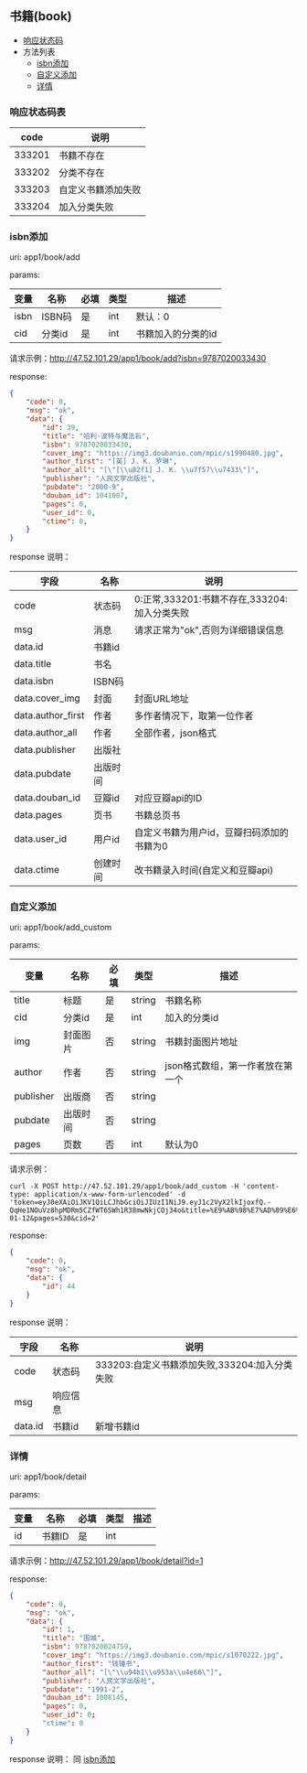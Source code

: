 ## 书籍(book)

+ [响应状态码](#响应状态码表)
+ 方法列表
	+ [isbn添加](#isbn添加)
	+ [自定义添加](#自定义添加)
	+ [详情](#详情)



### 响应状态码表

|  code  |        说明        |
| ------ | ------------------ |
| 333201 | 书籍不存在         |
| 333202 | 分类不存在         |
| 333203 | 自定义书籍添加失败 |
| 333204 | 加入分类失败       |

### isbn添加

uri: app1/book/add

params:

| 变量 |  名称  | 必填 | 类型 |        描述        |
| ---- | ------ | ---- | ---- | ------------------ |
| isbn | ISBN码 | 是   | int  | 默认：0            |
| cid  | 分类id | 是   | int  | 书籍加入的分类的id |


请求示例：http://47.52.101.29/app1/book/add?isbn=9787020033430

response:

```json
{
    "code": 0,
    "msg": "ok",
    "data": {
        "id": 39,
        "title": "哈利·波特与魔法石",
        "isbn": 9787020033430,
        "cover_img": "https://img3.doubanio.com/mpic/s1990480.jpg",
        "author_first": "[英] J. K. 罗琳",
        "author_all": "[\"[\\u82f1] J. K. \\u7f57\\u7433\"]",
        "publisher": "人民文学出版社",
        "pubdate": "2000-9",
        "douban_id": 1041007,
        "pages": 0,
        "user_id": 0,
        "ctime": 0,
    }
}
```

<a name="add_book_resp">response 说明：</a>

|        字段       |   名称   |                     说明                     |
| ----------------- | -------- | -------------------------------------------- |
| code              | 状态码   | 0:正常,333201:书籍不存在,333204:加入分类失败 |
| msg               | 消息     | 请求正常为"ok",否则为详细错误信息            |
| data.id           | 书籍id   |                                              |
| data.title        | 书名     |                                              |
| data.isbn         | ISBN码   |                                              |
| data.cover_img    | 封面     | 封面URL地址                                  |
| data.author_first | 作者     | 多作者情况下，取第一位作者                   |
| data.author_all   | 作者     | 全部作者，json格式                           |
| data.publisher    | 出版社   |                                              |
| data.pubdate      | 出版时间 |                                              |
| data.douban_id    | 豆瓣id   | 对应豆瓣api的ID                              |
| data.pages        | 页书     | 书籍总页书                                   |
| data.user_id      | 用户id   | 自定义书籍为用户id，豆瓣扫码添加的书籍为0    |
| data.ctime        | 创建时间 | 改书籍录入时间(自定义和豆瓣api)              |



### 自定义添加

uri: app1/book/add_custom

params:

|    变量   |   名称   | 必填 |  类型  |               描述               |
| --------- | -------- | ---- | ------ | -------------------------------- |
| title     | 标题     | 是   | string | 书籍名称                         |
| cid       | 分类id   | 是   | int    | 加入的分类id                     |
| img       | 封面图片 | 否   | string | 书籍封面图片地址                 |
| author    | 作者     | 否   | string | json格式数组，第一作者放在第一个 |
| publisher | 出版商   | 否   | string |                                  |
| pubdate   | 出版时间 | 否   | string |                                  |
| pages     | 页数     | 否   | int    | 默认为0                          |

请求示例：

```
curl -X POST http://47.52.101.29/app1/book/add_custom -H 'content-type: application/x-www-form-urlencoded' -d 'token=eyJ0eXAiOiJKV1QiLCJhbGciOiJIUzI1NiJ9.eyJ1c2VyX2lkIjoxfQ.-QqHe1NOuVz8hpMDRm5CZfWT6SWh1R38mwNkjCOj34o&title=%E9%AB%98%E7%AD%89%E6%95%B0%E5%AD%A6%E4%B8%8B%E5%86%8C%E8%AE%B2%E4%B9%89&img=%2Fpublic%2Fstatic%2Fimg%2F180102_001.jpg&author=%5B%22%E4%BA%8E%E5%8A%A0%E4%BA%94%22%2C%22%E4%BA%8E%E5%8A%A0%E5%85%AD%22%5D&publisher=%E5%8C%97%E4%BA%AC%E6%9C%89%E7%94%B5%E5%87%BA%E7%89%88%E7%A4%BE&pubdate=2018-01-12&pages=530&cid=2'
```

response:

```json
{
    "code": 0,
    "msg": "ok",
    "data": {
        "id": 44
    }
}
```

response 说明：

|   字段  |   名称   |                      说明                     |
| ------- | -------- | --------------------------------------------- |
| code    | 状态码   | 333203:自定义书籍添加失败,333204:加入分类失败 |
| msg     | 响应信息 |                                               |
| data.id | 书籍id   | 新增书籍id                                    |


### 详情

uri: app1/book/detail

params:

| 变量 |  名称  | 必填 | 类型 | 描述 |
| ---- | ------ | ---- | ---- | ---- |
| id   | 书籍ID | 是   | int        ||

请求示例：http://47.52.101.29/app1/book/detail?id=1

response:

```json
{
    "code": 0,
    "msg": "ok",
    "data": {
        "id": 1,
        "title": "围城",
        "isbn": 9787020024759,
        "cover_img": "https://img3.doubanio.com/mpic/s1070222.jpg",
        "author_first": "钱锺书",
        "author_all": "[\"\\u94b1\\u953a\\u4e66\"]",
        "publisher": "人民文学出版社",
        "pubdate": "1991-2",
        "douban_id": 1008145,
        "pages": 0,
        "user_id": 0;
        "ctime": 0
    }
}
```

response 说明：
同 <a href="#add_book_resp">isbn添加</a>


